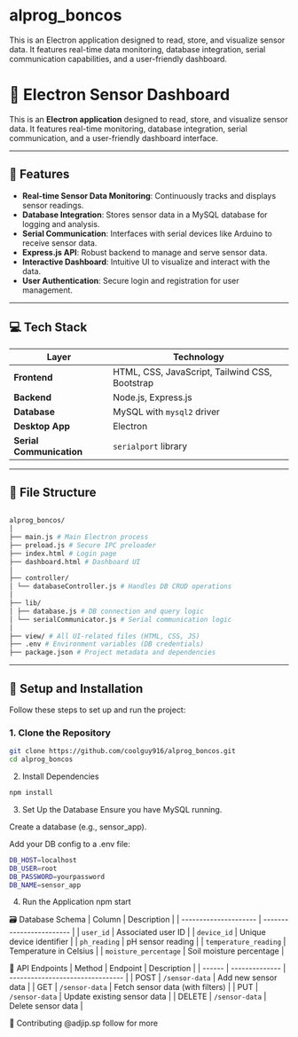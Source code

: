 # alprog_boncos
This is an Electron application designed to read, store, and visualize sensor data. It features real-time data monitoring, database integration, serial communication capabilities, and a user-friendly dashboard.
# 🌱 Electron Sensor Dashboard

This is an **Electron application** designed to read, store, and visualize sensor data. It features real-time monitoring, database integration, serial communication, and a user-friendly dashboard interface.

---

## 🚀 Features

- **Real-time Sensor Data Monitoring**: Continuously tracks and displays sensor readings.
- **Database Integration**: Stores sensor data in a MySQL database for logging and analysis.
- **Serial Communication**: Interfaces with serial devices like Arduino to receive sensor data.
- **Express.js API**: Robust backend to manage and serve sensor data.
- **Interactive Dashboard**: Intuitive UI to visualize and interact with the data.
- **User Authentication**: Secure login and registration for user management.

---

## 💻 Tech Stack

| Layer         | Technology                                                                 |
|---------------|----------------------------------------------------------------------------|
| **Frontend**  | HTML, CSS, JavaScript, Tailwind CSS, Bootstrap                            |
| **Backend**   | Node.js, Express.js                                                       |
| **Database**  | MySQL with `mysql2` driver                                                |
| **Desktop App** | Electron                                                                |
| **Serial Communication** | `serialport` library                                          |

---

## 📂 File Structure
```bash

alprog_boncos/
│
├── main.js # Main Electron process
├── preload.js # Secure IPC preloader
├── index.html # Login page
├── dashboard.html # Dashboard UI
│
├── controller/
│ └── databaseController.js # Handles DB CRUD operations
│
├── lib/
│ ├── database.js # DB connection and query logic
│ └── serialCommunicator.js # Serial communication logic
│
├── view/ # All UI-related files (HTML, CSS, JS)
├── .env # Environment variables (DB credentials)
├── package.json # Project metadata and dependencies
```

---

## 🔧 Setup and Installation

Follow these steps to set up and run the project:

### 1. Clone the Repository

```bash
git clone https://github.com/coolguy916/alprog_boncos.git
cd alprog_boncos
```
2. Install Dependencies
```bash
npm install
```


3. Set Up the Database
Ensure you have MySQL running.

Create a database (e.g., sensor_app).

Add your DB config to a .env file:
```bash
DB_HOST=localhost
DB_USER=root
DB_PASSWORD=yourpassword
DB_NAME=sensor_app
```
4. Run the Application
npm start

🗃️ Database Schema
| Column                | Description              |
| --------------------- | ------------------------ |
| `user_id`             | Associated user ID       |
| `device_id`           | Unique device identifier |
| `ph_reading`          | pH sensor reading        |
| `temperature_reading` | Temperature in Celsius   |
| `moisture_percentage` | Soil moisture percentage |

📡 API Endpoints
| Method | Endpoint       | Description                      |
| ------ | -------------- | -------------------------------- |
| POST   | `/sensor-data` | Add new sensor data              |
| GET    | `/sensor-data` | Fetch sensor data (with filters) |
| PUT    | `/sensor-data` | Update existing sensor data      |
| DELETE | `/sensor-data` | Delete sensor data               |

🤝 Contributing
@adjip.sp follow for more


